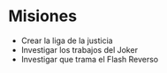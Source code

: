 # Misiones

* Crear la liga de la justicia
* Investigar los trabajos del Joker
* Investigar que trama el Flash Reverso
